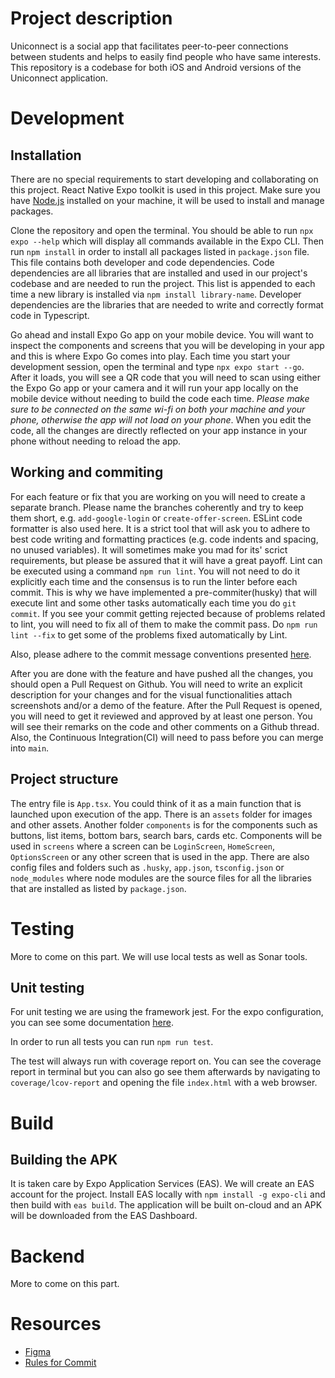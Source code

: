 # Project description

Uniconnect is a social app that facilitates peer-to-peer connections between students and helps to easily find people who have same
interests. This repository is a codebase for both iOS and Android versions of the Uniconnect application.

# Development

## Installation

There are no special requirements to start developing and collaborating on this project. React Native Expo toolkit is used in this project.
Make sure you have [Node.js](https://nodejs.org/en/) installed on your machine, it will be used to install and manage packages.

Clone the repository and open the terminal. You should be able to run `npx expo --help` which will display all commands available in the Expo CLI.
Then run `npm install` in order to install all packages listed in `package.json` file. This file contains both developer and code dependencies. Code
dependencies are all libraries that are installed and used in our project's codebase and are needed to run the project. This list is appended to each time a new library is installed
via `npm install library-name`. Developer dependencies are the libraries that are needed to write and correctly format code in Typescript.

Go ahead and install Expo Go app on your mobile device. You will want to inspect the components and screens that you will be developing in your app and
this is where Expo Go comes into play. Each time you start your development session, open the terminal and type `npx expo start --go`. After it loads, you will
see a QR code that you will need to scan using either the Expo Go app or your camera and it will run your app locally on the mobile device without needing to build
the code each time. _Please make sure to be connected on the same wi-fi on both your machine and your phone, otherwise the app will not load on your phone_. When you
edit the code, all the changes are directly reflected on your app instance in your phone without needing to reload the app.

## Working and commiting

For each feature or fix that you are working on you will need to create a separate branch. Please name the branches coherently and try to keep them short, e.g. `add-google-login` or `create-offer-screen`.
ESLint code formatter is also used here. It is a strict tool that will ask you to adhere to best code writing and formatting practices (e.g. code indents and spacing, no unused variables). It will sometimes make you mad for its' scrict requirements, but please be assured that it will have a great payoff. Lint can be executed using a command `npm run lint`. You will not need to do it explicitly each time and the consensus is to run the linter before each commit. This is why we have implemented a pre-commiter(husky) that will execute lint and some other tasks automatically each time you do `git commit`. If you see your commit getting rejected because of problems related to lint, you will need to fix all of them to make the commit pass. Do `npm run lint --fix` to get some of the problems fixed automatically by Lint.

Also, please adhere to the commit message conventions presented [here](https://kapeli.com/cheat_sheets/Conventional_Commits.docset/Contents/Resources/Documents/index).

After you are done with the feature and have pushed all the changes, you should open a Pull Request on Github. You will need to write an explicit description for your changes and for the visual functionalities
attach screenshots and/or a demo of the feature. After the Pull Request is opened, you will need to get it reviewed and approved by at least one person. You will see their remarks on the code and other comments on
a Github thread. Also, the Continuous Integration(CI) will need to pass before you can merge into `main`.

## Project structure

The entry file is `App.tsx`. You could think of it as a main function that is launched upon execution of the app. There is an `assets` folder for images and other assets. Another folder `components` is for the components such as buttons, list items, bottom bars, search bars, cards etc. Components will be used in `screens` where a screen can be `LoginScreen`, `HomeScreen`, `OptionsScreen` or any other screen that is used in the app. There are also config files and folders such as `.husky`, `app.json`, `tsconfig.json` or `node_modules` where node modules are the source files for all the libraries that are installed as listed by `package.json`.

# Testing

More to come on this part. We will use local tests as well as Sonar tools.

## Unit testing

For unit testing we are using the framework jest. For the expo configuration, you can see some documentation [here](https://docs.expo.dev/develop/unit-testing/).

In order to run all tests you can run `npm run test`.

The test will always run with coverage report on. You can see the coverage report in terminal but you can also go see them afterwards by navigating to `coverage/lcov-report` and opening the file `index.html` with a web browser.

# Build

## Building the APK

It is taken care by Expo Application Services (EAS). We will create an EAS account for the project. Install EAS locally with `npm install -g expo-cli` and then build with `eas build`. The application will be built on-cloud and an APK will be downloaded from the EAS Dashboard.

# Backend

More to come on this part.

# Resources

- [Figma](https://www.figma.com/files/team/1352617570760695336)
- [Rules for Commit](https://kapeli.com/cheat_sheets/Conventional_Commits.docset/Contents/Resources/Documents/index)
